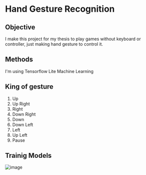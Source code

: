 # Hand Gesture Recognition

## Objective
I make this project for my thesis to play games without keyboard or controller, just making hand gesture to control it. 

## Methods
I'm using Tensorflow Lite Machine Learning 

## King of gesture
1. Up
2. Up Right
3. Right
4. Down Right
5. Down
6. Down Left
7. Left
8. Up Left
9. Pause

## Trainig Models
![image](https://user-images.githubusercontent.com/98342057/167812702-a79998b8-bb53-4172-9bb2-6f99587adff1.png)
